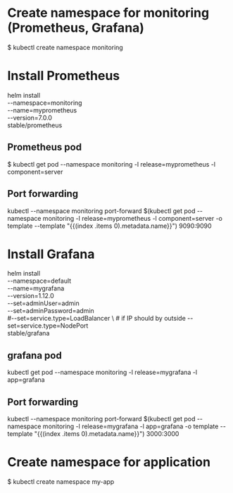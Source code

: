 # Create namespace for monitoring (Prometheus, Grafana)

$ kubectl create namespace monitoring


# Install Prometheus


helm install \
    --namespace=monitoring \
    --name=myprometheus \
    --version=7.0.0 \
    stable/prometheus

## Prometheus pod 	

$ kubectl get pod --namespace monitoring  -l release=myprometheus -l component=server

## Port forwarding 

kubectl --namespace monitoring port-forward $(kubectl get pod --namespace monitoring -l release=myprometheus -l component=server -o template --template "{{(index .items 0).metadata.name}}") 9090:9090


# Install Grafana


helm install \
    --namespace=default \
    --name=mygrafana \
    --version=1.12.0 \
    --set=adminUser=admin \
    --set=adminPassword=admin \
    #--set=service.type=LoadBalancer \   # if IP should by outside 
	--set=service.type=NodePort \
    stable/grafana 

## grafana pod	

kubectl get pod --namespace monitoring  -l release=mygrafana -l app=grafana



## Port forwarding 


kubectl --namespace monitoring port-forward $(kubectl get pod --namespace monitoring -l release=mygrafana -l app=grafana -o template --template "{{(index .items 0).metadata.name}}") 3000:3000

# Create namespace for application

$ kubectl create namespace my-app




